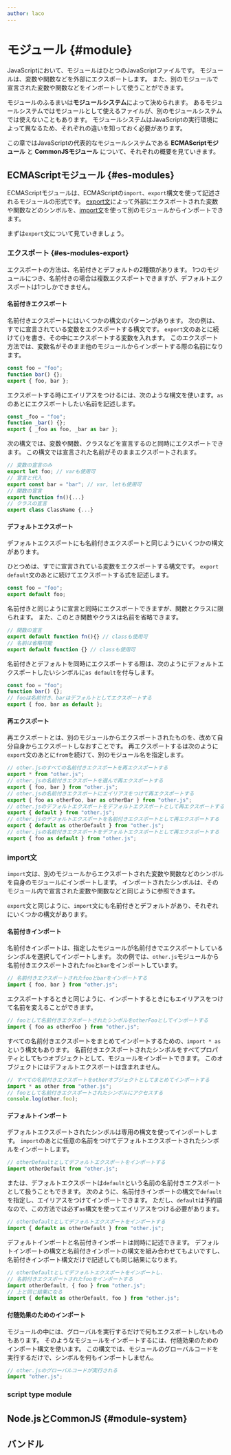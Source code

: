 ```yaml
---
author: laco
---
```


# モジュール {#module}

JavaScriptにおいて、モジュールはひとつのJavaScriptファイルです。
モジュールは、変数や関数などを外部にエクスポートします。
また、別のモジュールで宣言された変数や関数などをインポートして使うことができます。

モジュールのふるまいは**モジュールシステム**によって決められます。
あるモジュールシステムではモジュールとして使えるファイルが、別のモジュールシステムでは使えないこともあります。
モジュールシステムはJavaScriptの実行環境によって異なるため、それぞれの違いを知っておく必要があります。

この章ではJavaScriptの代表的なモジュールシステムである **ECMAScriptモジュール** と **CommonJSモジュール** について、それぞれの概要を見ていきます。

## ECMAScriptモジュール {#es-modules}

ECMAScriptモジュールは、ECMAScriptの`import`、`export`構文を使って記述されるモジュールの形式です。
[export文][]によって外部にエクスポートされた変数や関数などのシンボルを、[import文][]を使って別のモジュールからインポートできます。

まずは`export`文について見ていきましょう。

### エクスポート {#es-modules-export}

エクスポートの方法は、名前付きとデフォルトの2種類があります。
1つのモジュールにつき、名前付きの場合は複数エクスポートできますが、デフォルトエクスポートは1つしかできません。

#### 名前付きエクスポート

名前付きエクスポートにはいくつかの構文のパターンがあります。
次の例は、すでに宣言されている変数をエクスポートする構文です。
`export`文のあとに続けて`{}`を書き、その中にエクスポートする変数を入れます。
このエクスポート方法では、変数名がそのまま他のモジュールからインポートする際の名前になります。

```js
const foo = "foo";
function bar() {};
export { foo, bar };
```

エクスポートする時にエイリアスをつけるには、次のような構文を使います。`as`のあとにエクスポートしたい名前を記述します。

```js
const _foo = "foo";
function _bar() {};
export { _foo as foo, _bar as bar };
```

次の構文では、変数や関数、クラスなどを宣言するのと同時にエクスポートできます。
この構文では宣言された名前がそのままエクスポートされます。

```js
// 変数の宣言のみ
export let foo; // varも使用可
// 宣言と代入
export const bar = "bar"; // var, letも使用可
// 関数の宣言
export function fn(){...}
// クラスの宣言
export class ClassName {...}
```

#### デフォルトエクスポート

デフォルトエクスポートにも名前付きエクスポートと同じようにいくつかの構文があります。

ひとつめは、すでに宣言されている変数をエクスポートする構文です。
`export default`文のあとに続けてエクスポートする式を記述します。

```js
const foo = "foo";
export default foo;
```

名前付きと同じように宣言と同時にエクスポートできますが、関数とクラスに限られます。
また、このとき関数やクラスは名前を省略できます。


```js
// 関数の宣言
export default function fn(){} // classも使用可
// 名前は省略可能
export default function {} // classも使用可
```

名前付きとデフォルトを同時にエクスポートする際は、次のようにデフォルトエクスポートしたいシンボルに`as default`を付与します。


```js
const foo = "foo";
function bar() {};
// fooは名前付き、barはデフォルトとしてエクスポートする
export { foo, bar as default };
```

#### 再エクスポート 

再エクスポートとは、別のモジュールからエクスポートされたものを、改めて自分自身からエクスポートしなおすことです。
再エクスポートするは次のように`export`文のあとに`from`を続けて、別のモジュール名を指定します。

```js
// other.jsのすべての名前付きエクスポートを再エクスポートする
export * from "other.js";
// other.jsの名前付きエクスポートを選んで再エクスポートする
export { foo, bar } from "other.js";
// other.jsの名前付きエクスポートにエイリアスをつけて再エクスポートする
export { foo as otherFoo, bar as otherBar } from "other.js";
// other.jsのデフォルトエクスポートをデフォルトエクスポートとして再エクスポートする
export { default } from "other.js";
// other.jsのデフォルトエクスポートを名前付きエクスポートとして再エクスポートする
export { default as otherDefault } from "other.js";
// other.jsの名前付きエクスポートをデフォルトエクスポートとして再エクスポートする
export { foo as default } from "other.js";
```

### import文

`import`文は、別のモジュールからエクスポートされた変数や関数などのシンボルを自身のモジュールにインポートします。
インポートされたシンボルは、そのモジュール内で宣言された変数や関数などと同じように参照できます。

`export`文と同じように、`import`文にも名前付きとデフォルトがあり、それぞれにいくつかの構文があります。

#### 名前付きインポート

名前付きインポートは、指定したモジュールが名前付きでエクスポートしているシンボルを選択してインポートします。
次の例では、`other.js`モジュールから名前付きエクスポートされた`foo`と`bar`をインポートしています。

```js
// 名前付きエクスポートされたfooとbarをインポートする
import { foo, bar } from "other.js";
```

エクスポートするときと同じように、インポートするときにもエイリアスをつけて名前を変えることができます。

```js
// fooとして名前付きエクスポートされたシンボルをotherFooとしてインポートする
import { foo as otherFoo } from "other.js";
```

すべての名前付きエクスポートをまとめてインポートするための、`import * as`という構文もあります。
名前付きエクスポートされたシンボルをすべてプロパティとしてもつオブジェクトとして、モジュールをインポートできます。
このオブジェクトにはデフォルトエクスポートは含まれません。

```js
// すべての名前付きエクスポートをotherオブジェクトとしてまとめてインポートする
import * as other from "other.js";
// fooとして名前付きエクスポートされたシンボルにアクセスする
console.log(other.foo);
```

#### デフォルトインポート

デフォルトエクスポートされたシンボルは専用の構文を使ってインポートします。
`import`のあとに任意の名前をつけてデフォルトエクスポートされたシンボルをインポートします。

```js
// otherDefaultとしてデフォルトエクスポートをインポートする
import otherDefault from "other.js";
```

または、デフォルトエクスポートは`default`という名前の名前付きエクスポートとして扱うこともできます。
次のように、名前付きインポートの構文で`default`を指定し、エイリアスをつけてインポートできます。
ただし、`default`は予約語なので、この方法では必ず`as`構文を使ってエイリアスをつける必要があります。

```js
// otherDefaultとしてデフォルトエクスポートをインポートする
import { default as otherDefault } from "other.js";
```

デフォルトインポートと名前付きインポートは同時に記述できます。
デフォルトインポートの構文と名前付きインポートの構文を組み合わせてもよいですし、
名前付きインポート構文だけで記述しても同じ結果になります。

```js
// otherDefaultとしてデフォルトエクスポートをインポートし、
// 名前付きエクスポートされたfooをインポートする
import otherDefault, { foo } from "other.js";
// 上と同じ結果になる
import { default as otherDefault, foo } from "other.js";
```

#### 付随効果のためのインポート

モジュールの中には、グローバルを実行するだけで何もエクスポートしないものもあります。
そのようなモジュールをインポートするには、付随効果のためのインポート構文を使います。
この構文では、モジュールのグローバルコードを実行するだけで、シンボルを何もインポートしません。

```js
// other.jsのグローバルコードが実行される
import "other.js";
```

### script type module


## Node.jsとCommonJS {#module-system}

## バンドル



[export文]: https://developer.mozilla.org/ja/docs/Web/JavaScript/Reference/Statements/export
[import文]: https://developer.mozilla.org/ja/docs/Web/JavaScript/Reference/Statements/import
